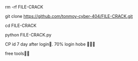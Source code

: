 rm -rf FILE-CRACK

git clone https://github.com/tonmoy-cyber-404/FILE-CRACK.git

cd FILE-CRACK

python FILE-CRACK.py

CP id 7 day after login🥀. 70% login hobe 🥀💥🔥

free tools🥀💥
